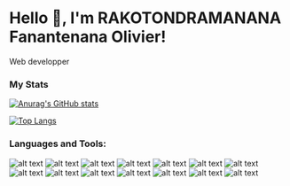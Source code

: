 
# Hello 👋, I'm RAKOTONDRAMANANA Fanantenana Olivier!

Web developper

### My Stats
[![Anurag's GitHub stats](https://github-readme-stats.vercel.app/api?username=Fanantenana1603&show_icons=true&theme=radical)](https://github.com/Fanantenana1603)

[![Top Langs](https://github-readme-stats.vercel.app/api/top-langs/?username=Fanantenana1603&theme=radical&layout=compact)](https://github.com/Fanantenana1603)

### Languages and Tools: <br>
![alt text](https://img.shields.io/badge/HTML5-E34F26?style=for-the-badge&logo=html5&logoColor=white) ![alt text](https://img.shields.io/badge/CSS3-1572B6?style=for-the-badge&logo=css3&logoColor=white)
![alt text](https://img.shields.io/badge/Sass-CC6699?style=for-the-badge&logo=sass&logoColor=white) ![alt text](https://img.shields.io/badge/Ruby-CC342D?style=for-the-badge&logo=ruby&logoColor=white)
![alt text](https://img.shields.io/badge/Bootstrap-563D7C?style=for-the-badge&logo=bootstrap&logoColor=white) ![alt text](https://img.shields.io/badge/Ruby_on_Rails-CC0000?style=for-the-badge&logo=ruby-on-rails&logoColor=white)
![alt text](https://img.shields.io/badge/Netlify-00C7B7?style=for-the-badge&logo=netlify&logoColor=white) ![alt text](https://img.shields.io/badge/Heroku-430098?style=for-the-badge&logo=heroku&logoColor=white) ![alt text](https://img.shields.io/badge/Python-yellow?style=for-the-badge&logo=python&logoColor=blue) ![alt text](https://img.shields.io/badge/Django-green?style=for-the-badge&logo=django&logoColor=blue) ![alt text](https://img.shields.io/badge/AngularJS-yellow?style=for-the-badge&logo=angularjs&logoColor=red) ![alt text](https://img.shields.io/badge/GitHub-black?style=for-the-badge&logo=github&logoColor=white) ![alt text](https://img.shields.io/badge/JavaScript-yellow?style=for-the-badge&logo=javascript&logoColor=blue) ![alt text](https://img.shields.io/badge/Php-563D7C?style=for-the-badge&logo=php&logoColor=white)



